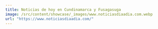 ```yaml
---
title: Noticias de hoy en Cundinamarca y Fusagasuga
image: /src/content/showcase/_images/www.noticiasdiaadia.com.webp
url: "https://www.noticiasdiaadia.com/"
---
```

